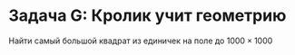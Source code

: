 # Задача G: Кролик учит геометрию

Найти самый большой квадрат из единичек на поле до
$1000\times1000$
